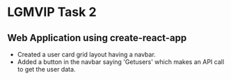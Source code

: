 # LGMVIP Task 2
## Web Application using create-react-app
- Created a user card grid layout having a navbar.
- Added a button in the navbar saying 'Getusers' which makes an API call to get the user data.

